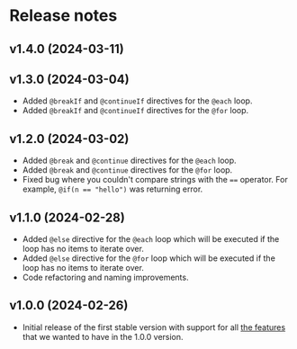 # Release notes

## v1.4.0 (2024-03-11)

## v1.3.0 (2024-03-04)

- Added `@breakIf` and `@continueIf` directives for the `@each` loop.
- Added `@breakIf` and `@continueIf` directives for the `@for` loop.

## v1.2.0 (2024-03-02)

- Added `@break` and `@continue` directives for the `@each` loop.
- Added `@break` and `@continue` directives for the `@for` loop.
- Fixed bug where you couldn't compare strings with the `==` operator. For example, `@if(n == "hello")` was returning error.

## v1.1.0 (2024-02-28)

- Added `@else` directive for the `@each` loop which will be executed if the loop has no items to iterate over.
- Added `@else` directive for the `@for` loop which will be executed if the loop has no items to iterate over.
- Code refactoring and naming improvements.

## v1.0.0 (2024-02-26)

- Initial release of the first stable version with support for all [the features](https://textwire.github.io/1.x/language-elements/) that we wanted to have in the 1.0.0 version.